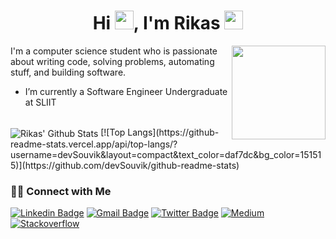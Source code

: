 
<h1 align="center">Hi <img src="https://raw.githubusercontent.com/iampavangandhi/iampavangandhi/master/gifs/Hi.gif" I'm Rikas width="30px">, I'm Rikas <img src="https://media.giphy.com/media/WUlplcMpOCEmTGBtBW/giphy.gif" width="30"></h1>

<img align='right' src='https://github.com/Rishit-dagli/Rishit-dagli/blob/master/images/octocat-anime.gif' width='150"'>

I'm a computer science student who is passionate about writing code, solving problems, automating stuff, and building software.

- I’m currently a Software Engineer Undergraduate at SLIIT
<!-- - 📚 I’m currently learning  frontend web development using ReactJS, Redux.
- 👯 I’m looking for a software development internship.  -->

</br>
<img align="center" src="https://github-readme-stats.vercel.app/api?username=RikasMRM&include_all_commits=true&count_private=true&show_icons=true&line_height=20&title_color=7A7ADB&icon_color=2234AE&text_color=D3D3D3&bg_color=0,000000,130F40" alt="Rikas' Github Stats">
[![Top Langs](https://github-readme-stats.vercel.app/api/top-langs/?username=devSouvik&layout=compact&text_color=daf7dc&bg_color=151515)](https://github.com/devSouvik/github-readme-stats)

<h3> 🤝🏻 Connect with Me </h3>

[![Linkedin Badge](https://img.shields.io/badge/-LinkedIn-blue?style=flat-square&logo=Linkedin&logoColor=white&link=https://www.linkedin.com/in/rikasmrm)](https://www.linkedin.com/in/rikasmrm/)  [![Gmail Badge](https://img.shields.io/badge/-Gmail-c14438?style=flat-square&logo=Gmail&logoColor=white&link=mailto:rikasrkf@gmail.com)](mailto:rikasrkf@gmail.com) [![Twitter Badge](https://img.shields.io/badge/-Rikas-1ca0f1?style=flat-square&logo=twitter&logoColor=white&link=https://twitter.com/RkRikas)](https://twitter.com/RkRikas)
[![Medium](https://github.com/Rishit-dagli/Rishit-dagli/blob/master/badges/medium.svg)](https://rikasmrm.medium.com)
[![Stackoverflow](https://github.com/Rishit-dagli/Rishit-dagli/blob/master/badges/stackoverflow.svg)](https://stackoverflow.com/users/15252943/rikas)

